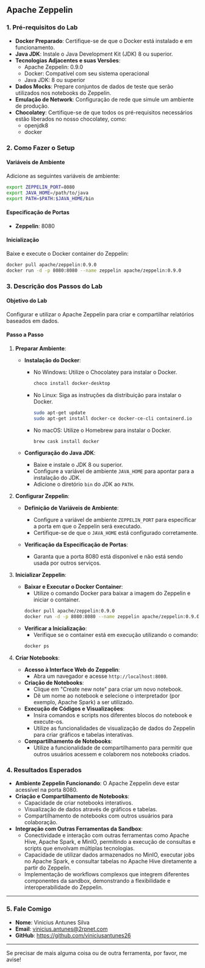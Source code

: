 ## Apache Zeppelin

### 1. Pré-requisitos do Lab
- **Docker Preparado**: Certifique-se de que o Docker está instalado e em funcionamento.
- **Java JDK**: Instale o Java Development Kit (JDK) 8 ou superior.
- **Tecnologias Adjacentes e suas Versões**:
  - Apache Zeppelin: 0.9.0
  - Docker: Compatível com seu sistema operacional
  - Java JDK: 8 ou superior
- **Dados Mocks**: Prepare conjuntos de dados de teste que serão utilizados nos notebooks do Zeppelin.
- **Emulação de Network**: Configuração de rede que simule um ambiente de produção.
- **Chocolatey**: Certifique-se de que todos os pré-requisitos necessários estão liberados no nosso chocolatey, como:
  - openjdk8
  - docker

### 2. Como Fazer o Setup

#### Variáveis de Ambiente
Adicione as seguintes variáveis de ambiente:
```bash
export ZEPPELIN_PORT=8080
export JAVA_HOME=/path/to/java
export PATH=$PATH:$JAVA_HOME/bin
```

#### Especificação de Portas
- **Zeppelin**: 8080

#### Inicialização
Baixe e execute o Docker container do Zeppelin:
```bash
docker pull apache/zeppelin:0.9.0
docker run -d -p 8080:8080 --name zeppelin apache/zeppelin:0.9.0
```

### 3. Descrição dos Passos do Lab

#### Objetivo do Lab
Configurar e utilizar o Apache Zeppelin para criar e compartilhar relatórios baseados em dados.

#### Passo a Passo

1. **Preparar Ambiente**:
   - **Instalação do Docker**:
     - No Windows: Utilize o Chocolatey para instalar o Docker.
       ```bash
       choco install docker-desktop
       ```
     - No Linux: Siga as instruções da distribuição para instalar o Docker.
       ```bash
       sudo apt-get update
       sudo apt-get install docker-ce docker-ce-cli containerd.io
       ```
     - No macOS: Utilize o Homebrew para instalar o Docker.
       ```bash
       brew cask install docker
       ```

   - **Configuração do Java JDK**:
     - Baixe e instale o JDK 8 ou superior.
     - Configure a variável de ambiente `JAVA_HOME` para apontar para a instalação do JDK.
     - Adicione o diretório `bin` do JDK ao `PATH`.

2. **Configurar Zeppelin**:
   - **Definição de Variáveis de Ambiente**:
     - Configure a variável de ambiente `ZEPPELIN_PORT` para especificar a porta em que o Zeppelin será executado.
     - Certifique-se de que o `JAVA_HOME` está configurado corretamente.

   - **Verificação da Especificação de Portas**:
     - Garanta que a porta 8080 está disponível e não está sendo usada por outros serviços.

3. **Inicializar Zeppelin**:
   - **Baixar e Executar o Docker Container**:
     - Utilize o comando Docker para baixar a imagem do Zeppelin e iniciar o container.
     ```bash
     docker pull apache/zeppelin:0.9.0
     docker run -d -p 8080:8080 --name zeppelin apache/zeppelin:0.9.0
     ```
   - **Verificar a Inicialização**:
     - Verifique se o container está em execução utilizando o comando:
     ```bash
     docker ps
     ```

4. **Criar Notebooks**:
   - **Acesso à Interface Web do Zeppelin**:
     - Abra um navegador e acesse `http://localhost:8080`.
   - **Criação de Notebooks**:
     - Clique em "Create new note" para criar um novo notebook.
     - Dê um nome ao notebook e selecione o interpretador (por exemplo, Apache Spark) a ser utilizado.
   - **Execução de Códigos e Visualizações**:
     - Insira comandos e scripts nos diferentes blocos do notebook e execute-os.
     - Utilize as funcionalidades de visualização de dados do Zeppelin para criar gráficos e tabelas interativas.
   - **Compartilhamento de Notebooks**:
     - Utilize a funcionalidade de compartilhamento para permitir que outros usuários acessem e colaborem nos notebooks criados.

### 4. Resultados Esperados
- **Ambiente Zeppelin Funcionando**: O Apache Zeppelin deve estar acessível na porta 8080.
- **Criação e Compartilhamento de Notebooks**:
  - Capacidade de criar notebooks interativos.
  - Visualização de dados através de gráficos e tabelas.
  - Compartilhamento de notebooks com outros usuários para colaboração.
- **Integração com Outras Ferramentas da Sandbox**:
  - Conectividade e interação com outras ferramentas como Apache Hive, Apache Spark, e MinIO, permitindo a execução de consultas e scripts que envolvam múltiplas tecnologias.
  - Capacidade de utilizar dados armazenados no MinIO, executar jobs no Apache Spark, e consultar tabelas no Apache Hive diretamente a partir do Zeppelin.
  - Implementação de workflows complexos que integrem diferentes componentes da sandbox, demonstrando a flexibilidade e interoperabilidade do Zeppelin.

---

### 5. Fale Comigo
- **Nome**: Vinicius Antunes Silva
- **Email**: vinicius.antunes@2rpnet.com
- **GitHub**: https://github.com/viniciusantunes26

---

Se precisar de mais alguma coisa ou de outra ferramenta, por favor, me avise!